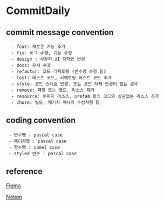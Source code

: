 # CommitDaily

## commit message convention

```  
  - feat: 새로운 기능 추가
  - fix: 버그 수정, 기능 수정
  - design : 사용자 UI 디자인 변경
  - docs: 문서 수정
  - refactor: 코드 리팩토링 (변수명 수정 등)
  - test: 테스트 코드, 리팩토링 테스트 코드 추가
  - style: 코드 스타일 변경, 또는 코드 자체 변경이 없는 경우
  - remove: 파일 또는 코드, 리소스 제거
  - resource: 이미지 리소스, prefab 등의 코드와 상관없는 리소스 추가
  - chore: 빌드, 패키지 매니저 수정사항 등
  ```

## coding convention

```
 - 변수명 : pascal case
 - 페이지명 : pascal case
 - 함수명 : camel case
 - styled 변수 : pascal case
```

## reference
[Figma](https://www.figma.com/file/4e9ALqqARpWOc0OvvESzBF/%EC%BB%A4%EB%B0%8B%EB%8D%B0%EC%9D%BC%EB%A6%AC_%ED%86%A0%EC%9D%B4%ED%94%84%EB%A1%9C%EC%A0%9D%ED%8A%B8?node-id=0%3A1)

[Notion](https://asdfmelody.notion.site/Commit-Daily-a19b5f8ef4cc4a4f814615745a8ec082)
